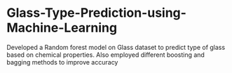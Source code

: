 # Glass-Type-Prediction-using-Machine-Learning
Developed a Random forest model on Glass dataset to predict type of glass based on chemical properties. Also employed different boosting and bagging methods to improve accuracy 
